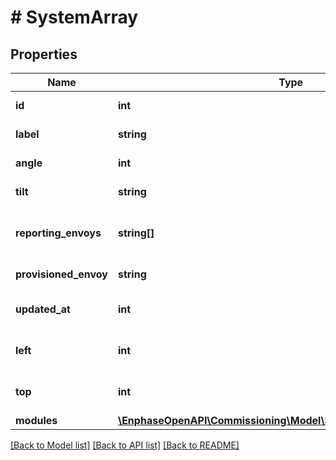 # # SystemArray

## Properties

Name | Type | Description | Notes
------------ | ------------- | ------------- | -------------
**id** | **int** | ID of the array. | [optional]
**label** | **string** | Name of the array. | [optional]
**angle** | **int** | Angle of the array. | [optional]
**tilt** | **string** | Tilt of the array. | [optional]
**reporting_envoys** | **string[]** | List of envoys serial numbers. | [optional]
**provisioned_envoy** | **string** | Provisioned envoy. | [optional]
**updated_at** | **int** | Last updated Epoch time. | [optional]
**left** | **int** | Left axis position of array. | [optional]
**top** | **int** | Top axis position of array. | [optional]
**modules** | [**\EnphaseOpenAPI\Commissioning\Model\SystemArrayModulesInner[]**](SystemArrayModulesInner.md) |  | [optional]

[[Back to Model list]](../../README.md#models) [[Back to API list]](../../README.md#endpoints) [[Back to README]](../../README.md)
